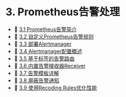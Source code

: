 # 3. Prometheus告警处理

* 📄 [3.1 Prometheus告警简介](siyuan://blocks/20230802142336-qcwscba)
* 📄 [3.2 自定义Prometheus告警规则](siyuan://blocks/20230802142637-6i765rd)
* 📄 [3.3 部署Alertmanager](siyuan://blocks/20230802142827-zjdkikv)
* 📄 [3.4 Alertmanager配置概述](siyuan://blocks/20230802142954-1e5k2nn)
* 📄 [3.5 基于标签的告警路由](siyuan://blocks/20230802143038-phjpaf2)
* 📄 [3.6 内置告警接收器Receiver](siyuan://blocks/20230802143114-m4tnc8f)
* 📄 [3.7 告警模板详解](siyuan://blocks/20230802143727-5og2boc)
* 📄 [3.8 屏蔽告警通知](siyuan://blocks/20230802144003-lhv3248)
* 📄 [3.9 使用Recoding Rules优化性能](siyuan://blocks/20230802144125-r82wix5)

‍

